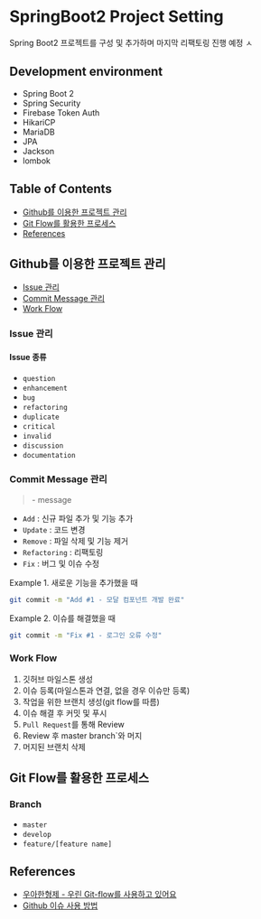 # SpringBoot2 Project Setting
Spring Boot2 프로젝트를 구성 및 추가하며 마지막 리팩토링 진행 예정 
ㅅ
## Development environment
 - Spring Boot 2
 - Spring Security 
 - Firebase Token Auth 
 - HikariCP
 - MariaDB
 - JPA
 - Jackson
 - lombok


## Table of Contents

- [Github를 이용한 프로젝트 관리](#github를-이용한-프로젝트-관리)
- [Git Flow를 활용한 프로세스](#git-Flow를-활용한-프로세스)
- [References](#references)

## Github를 이용한 프로젝트 관리

- [Issue 관리](#issue-관리)
- [Commit Message 관리](#commit-message-관리)
- [Work Flow](#work-flow)

### Issue 관리

#### Issue 종류

- `question`
- `enhancement`
- `bug`
- `refactoring`
- `duplicate`
- `critical`
- `invalid`
- `discussion`
- `documentation`

### Commit Message 관리

> <action> <issue number>- message

- `Add` : 신규 파일 추가 및 기능 추가
- `Update` : 코드 변경
- `Remove` : 파일 삭제 및 기능 제거
- `Refactoring` : 리팩토링
- `Fix` : 버그 및 이슈 수정

Example 1. 새로운 기능을 추가했을 때

```bash
git commit -m "Add #1 - 모달 컴포넌트 개발 완료"
```

Example 2. 이슈를 해결했을 때

```bash
git commit -m "Fix #1 - 로그인 오류 수정"
```

### Work Flow

1. 깃허브 마일스톤 생성
2. 이슈 등록(마일스톤과 연결, 없을 경우 이슈만 등록)
3. 작업을 위한 브랜치 생성(git flow를 따름)
4. 이슈 해결 후 커밋 및 푸시
5. `Pull Request`를 통해 Review
6. Review 후 master branch`와 머지
7. 머지된 브랜치 삭제

## Git Flow를 활용한 프로세스

### Branch

- `master`
- `develop`
- `feature/[feature name]`

## References

- [우아한형제 - 우린 Git-flow를 사용하고 있어요](http://woowabros.github.io/experience/2017/10/30/baemin-mobile-git-branch-strategy.html)
- [Github 이슈 사용 방법](https://programmingsummaries.tistory.com/386)
